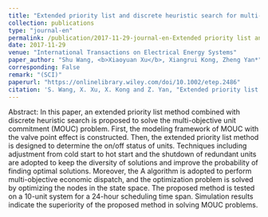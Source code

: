 ```yaml
---
title: "Extended priority list and discrete heuristic search for multi-objective unit commitment"
collection: publications
type: "journal-en"
permalink: /publication/2017-11-29-journal-en-Extended priority list and discrete heuristic search for multi-objective unit commitment
date: 2017-11-29
venue: "International Transactions on Electrical Energy Systems"
paper_author: "Shu Wang, <b>Xiaoyuan Xu</b>, Xiangrui Kong, Zheng Yan*"
corresponding: False
remark: "(SCI)"
paperurl: "https://onlinelibrary.wiley.com/doi/10.1002/etep.2486"
citation: 'S. Wang, X. Xu, X. Kong and Z. Yan, "Extended priority list and discrete heuristic search for multi-objective unit commitment," <i>International Transactions on Electrical Energy Systems</i>, vol. 28, no. 2, pp. 1-17, 2018.'
---
```


Abstract:
In this paper, an extended priority list method combined with discrete heuristic search is proposed to solve the multi-objective unit commitment (MOUC) problem. First, the modeling framework of MOUC with the valve point effect is constructed. Then, the extended priority list method is designed to determine the on/off status of units. Techniques including adjustment from cold start to hot start and the shutdown of redundant units are adopted to keep the diversity of solutions and improve the probability of finding optimal solutions. Moreover, the A algorithm is adopted to perform multi-objective economic dispatch, and the optimization problem is solved by optimizing the nodes in the state space. The proposed method is tested on a 10-unit system for a 24-hour scheduling time span. Simulation results indicate the superiority of the proposed method in solving MOUC problems.